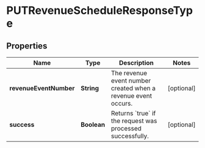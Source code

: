 
# PUTRevenueScheduleResponseType

## Properties
Name | Type | Description | Notes
------------ | ------------- | ------------- | -------------
**revenueEventNumber** | **String** | The revenue event number created when a revenue event occurs.  |  [optional]
**success** | **Boolean** | Returns &#x60;true&#x60; if the request was processed successfully.  |  [optional]



